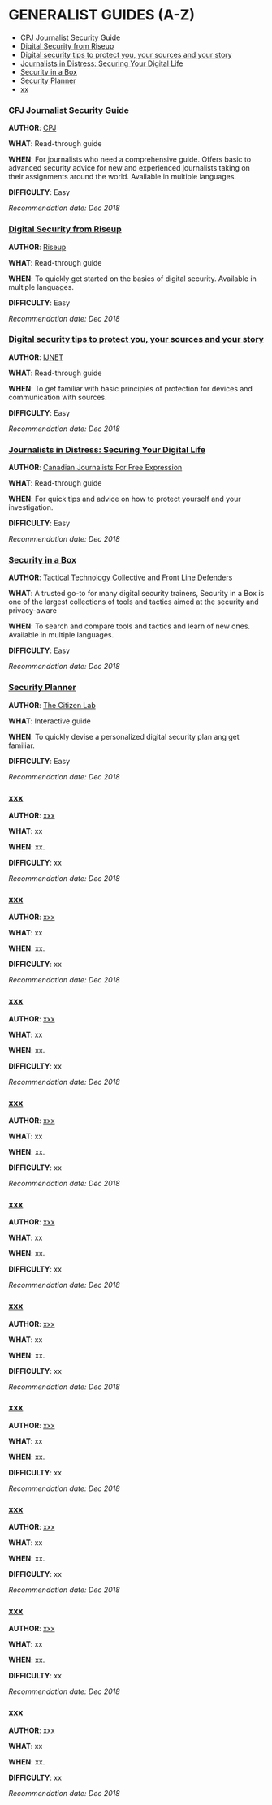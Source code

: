 # GENERALIST GUIDES (A-Z)

* [CPJ Journalist Security Guide](#cpj-journalist-security-guide)
* [Digital Security from Riseup](#riseups-digital-security)
* [Digital security tips to protect you, your sources and your story](#)
* [Journalists in Distress: Securing Your Digital Life](#)
* [Security in a Box](#)
* [Security Planner](#)
* [xx](#)


### **[CPJ Journalist Security Guide](https://cpj.org/reports/2012/04/journalist-security-guide.php)** 

**AUTHOR**: [CPJ](https://cpj.org/) 

**WHAT**: Read-through guide

**WHEN**: For journalists who need a comprehensive guide. Offers basic to advanced security advice for new and experienced journalists taking on their assignments around the world. Available in multiple languages. 

**DIFFICULTY**: Easy

*Recommendation date: Dec 2018*


### **[Digital Security from Riseup](https://riseup.net/en/security)** 

**AUTHOR**: [Riseup](https://riseup.net/en) 

**WHAT**: Read-through guide

**WHEN**: To quickly get started on the basics of digital security. Available in multiple languages. 

**DIFFICULTY**: Easy

*Recommendation date: Dec 2018*



### **[Digital security tips to protect you, your sources and your story](https://ijnet.org/en/story/digital-security-tips-protect-you-your-sources-and-your-story)** 

**AUTHOR**: [IJNET](https://ijnet.org/en) 

**WHAT**: Read-through guide

**WHEN**: To get familiar with basic principles of protection for devices and communication with sources. 

**DIFFICULTY**: Easy

*Recommendation date: Dec 2018*




### **[Journalists in Distress: Securing Your Digital Life](https://www.cjfe.org/journalists_in_distress_securing_your_digital_life)** 

**AUTHOR**: [Canadian Journalists For Free Expression](https://www.cjfe.org/) 

**WHAT**: Read-through guide

**WHEN**: For quick tips and advice on how to protect yourself and your investigation. 

**DIFFICULTY**: Easy

*Recommendation date: Dec 2018*




### **[Security in a Box](https://securityinabox.org/en/)** 

**AUTHOR**: [Tactical Technology Collective](https://tacticaltech.org/) and [Front Line Defenders](https://www.frontlinedefenders.org/)  

**WHAT**: A trusted go-to for many digital security trainers, Security in a Box is one of the largest collections of tools and tactics aimed at the security and privacy-aware

**WHEN**: To search and compare tools and tactics and learn of new ones. Available in multiple languages. 

**DIFFICULTY**: Easy

*Recommendation date: Dec 2018*





### **[Security Planner](https://securityplanner.org/#/)** 

**AUTHOR**: [The Citizen Lab](https://citizenlab.ca/) 

**WHAT**: Interactive guide 

**WHEN**: To quickly devise a personalized digital security plan ang get familiar. 

**DIFFICULTY**: Easy

*Recommendation date: Dec 2018*





### **[xxx](#)** 

**AUTHOR**: [xxx](#) 

**WHAT**: xx

**WHEN**: xx. 

**DIFFICULTY**: xx

*Recommendation date: Dec 2018*





### **[xxx](#)** 

**AUTHOR**: [xxx](#) 

**WHAT**: xx

**WHEN**: xx. 

**DIFFICULTY**: xx

*Recommendation date: Dec 2018*





### **[xxx](#)** 

**AUTHOR**: [xxx](#) 

**WHAT**: xx

**WHEN**: xx. 

**DIFFICULTY**: xx

*Recommendation date: Dec 2018*




### **[xxx](#)** 

**AUTHOR**: [xxx](#) 

**WHAT**: xx

**WHEN**: xx. 

**DIFFICULTY**: xx

*Recommendation date: Dec 2018*




### **[xxx](#)** 

**AUTHOR**: [xxx](#) 

**WHAT**: xx

**WHEN**: xx. 

**DIFFICULTY**: xx

*Recommendation date: Dec 2018*




### **[xxx](#)** 

**AUTHOR**: [xxx](#) 

**WHAT**: xx

**WHEN**: xx. 

**DIFFICULTY**: xx

*Recommendation date: Dec 2018*




### **[xxx](#)** 

**AUTHOR**: [xxx](#) 

**WHAT**: xx

**WHEN**: xx. 

**DIFFICULTY**: xx

*Recommendation date: Dec 2018*




### **[xxx](#)** 

**AUTHOR**: [xxx](#) 

**WHAT**: xx

**WHEN**: xx. 

**DIFFICULTY**: xx

*Recommendation date: Dec 2018*




### **[xxx](#)** 

**AUTHOR**: [xxx](#) 

**WHAT**: xx

**WHEN**: xx. 

**DIFFICULTY**: xx

*Recommendation date: Dec 2018*




### **[xxx](#)** 

**AUTHOR**: [xxx](#) 

**WHAT**: xx

**WHEN**: xx. 

**DIFFICULTY**: xx

*Recommendation date: Dec 2018*
